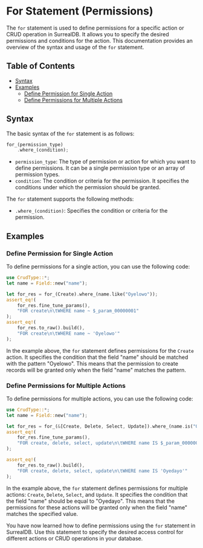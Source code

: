# For Statement (Permissions)

The `for` statement is used to define permissions for a specific action or CRUD operation in SurrealDB. It allows you to specify the desired permissions and conditions for the action. This documentation provides an overview of the syntax and usage of the `for` statement.

## Table of Contents

- [Syntax](#syntax)
- [Examples](#examples)
  - [Define Permission for Single Action](#define-permission-for-single-action)
  - [Define Permissions for Multiple Actions](#define-permissions-for-multiple-actions)

## Syntax

The basic syntax of the `for` statement is as follows:

```rust
for_(permission_type)
    .where_(condition);
```

- `permission_type`: The type of permission or action for which you want to define permissions. It can be a single permission type or an array of permission types.
- `condition`: The condition or criteria for the permission. It specifies the conditions under which the permission should be granted.

The `for` statement supports the following methods:

- `.where_(condition)`: Specifies the condition or criteria for the permission.

## Examples

### Define Permission for Single Action

To define permissions for a single action, you can use the following code:

```rust
use CrudType::*;
let name = Field::new("name");

let for_res = for_(Create).where_(name.like("Oyelowo"));
assert_eq!(
    for_res.fine_tune_params(),
    "FOR create\n\tWHERE name ~ $_param_00000001"
);
assert_eq!(
    for_res.to_raw().build(),
    "FOR create\n\tWHERE name ~ 'Oyelowo'"
);
```

In the example above, the `for` statement defines permissions for the `Create` action. It specifies the condition that the field "name" should be matched with the pattern "Oyelowo". This means that the permission to create records will be granted only when the field "name" matches the pattern.

### Define Permissions for Multiple Actions

To define permissions for multiple actions, you can use the following code:

```rust
use CrudType::*;
let name = Field::new("name");

let for_res = for_(&[Create, Delete, Select, Update]).where_(name.is("Oyedayo"));
assert_eq!(
    for_res.fine_tune_params(),
    "FOR create, delete, select, update\n\tWHERE name IS $_param_00000001"
);

assert_eq!(
    for_res.to_raw().build(),
    "FOR create, delete, select, update\n\tWHERE name IS 'Oyedayo'"
);
```

In the example above, the `for` statement defines permissions for multiple actions: `Create`, `Delete`, `Select`, and `Update`. It specifies the condition that the field "name" should be equal to "Oyedayo". This means that the permissions for these actions will be granted only when the field "name" matches the specified value.

You have now learned how to define permissions using the `for` statement in SurrealDB. Use this statement to specify the desired access control for different actions or CRUD operations in your database.
